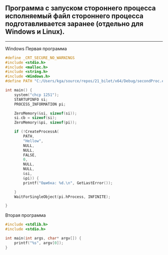 ## Программа с запуском стороннего процесса исполняемый файл стороннего процесса подготавливается заранее (отдельно для Windows и Linux).


-----


Windows
Первая программа
```C
#define _CRT_SECURE_NO_WARNINGS
#include <stdio.h>
#include <malloc.h>
#include <string.h>
#include <Windows.h>
#define PATH "C:/Users/kga/source/repos/21_bilet/x64/Debug/secondProc.exe" 

int main() {
	system("chcp 1251");
	STARTUPINFO si;
	PROCESS_INFORMATION pi;

	ZeroMemory(&si, sizeof(si));
	si.cb = sizeof(si);
	ZeroMemory(&pi, sizeof(pi));

	if (!CreateProcessA(
		PATH,
		"Hellow",
		NULL,
		NULL,
		FALSE,
		0,
		NULL,
		NULL,
		&si,
		&pi)) {
		printf("Ошибка: %d.\n", GetLastError());

	}
	WaitForSingleObject(pi.hProcess, INFINITE);

}
```
Вторая программа
```C
#include <stdlib.h>
#include <stdio.h>

int main(int args, char* argv[]) {
	printf("%s", argv[0]);
}
```
